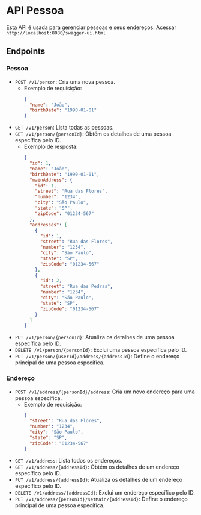 # API Pessoa

Esta API é usada para gerenciar pessoas e seus endereços.
Acessar `http://localhost:8080/swagger-ui.html`

## Endpoints

### Pessoa

- `POST /v1/person`: Cria uma nova pessoa.
  - Exemplo de requisição:
    ```json
    {
      "name": "João",
      "birthDate": "1990-01-01"
    }
    ```
- `GET /v1/person`: Lista todas as pessoas.
- `GET /v1/person/{personId}`: Obtém os detalhes de uma pessoa específica pelo ID.
  - Exemplo de resposta:
    ```json
    {
      "id": 1,
      "name": "João",
      "birthDate": "1990-01-01",
      "mainAddress": {
        "id": 1,
        "street": "Rua das Flores",
        "number": "1234",
        "city": "São Paulo",
        "state": "SP",
        "zipCode": "01234-567"
      },
      "addresses": [
        {
          "id": 1,
          "street": "Rua das Flores",
          "number": "1234",
          "city": "São Paulo",
          "state": "SP",
          "zipCode": "01234-567"
        },
        {
          "id": 2,
          "street": "Rua das Pedras",
          "number": "1234",
          "city": "São Paulo",
          "state": "SP",
          "zipCode": "01234-567"
        }
      ]
    }
    ```
- `PUT /v1/person/{personId}`: Atualiza os detalhes de uma pessoa específica pelo ID.
- `DELETE /v1/person/{personId}`: Exclui uma pessoa específica pelo ID.
- `PUT /v1/person/{userId}/address/{addressId}`: Define o endereço principal de uma pessoa específica.

### Endereço

- `POST /v1/address/{personId}/address`: Cria um novo endereço para uma pessoa específica.
  - Exemplo de requisição:
    ```json
    {
      "street": "Rua das Flores",
      "number": "1234",
      "city": "São Paulo",
      "state": "SP",
      "zipCode": "01234-567"
    }
    ```
- `GET /v1/address`: Lista todos os endereços.
- `GET /v1/address/{addressId}`: Obtém os detalhes de um endereço específico pelo ID.
- `PUT /v1/address/{addressId}`: Atualiza os detalhes de um endereço específico pelo ID.
- `DELETE /v1/address/{addressId}`: Exclui um endereço específico pelo ID.
- `PUT /v1/address/{personId}/setMain/{addressId}`: Define o endereço principal de uma pessoa específica.

